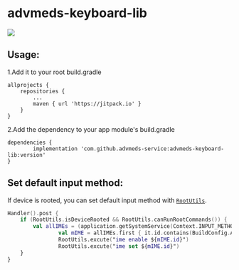 # advmeds-keyboard-lib

[![](https://jitpack.io/v/advmeds-service/advmeds-keyboard-lib.svg)](https://jitpack.io/#advmeds-service/advmeds-keyboard-lib)

## Usage:

1.Add it to your root build.gradle

    allprojects {
	    repositories {
		    ...
		    maven { url 'https://jitpack.io' }
        }
    }
    
2.Add the dependency to your app module's build.gradle

	dependencies {
	        implementation 'com.github.advmeds-service:advmeds-keyboard-lib:version'
	}

## Set default input method:

If device is rooted, you can set default input method with [`RootUtils`](https://github.com/advmeds-service/advmeds-keyboard-lib/blob/master/app/src/main/java/com/advmeds/customkeyboard/RootUtils.kt).

```kotlin
Handler().post {
	if (RootUtils.isDeviceRooted && RootUtils.canRunRootCommands()) {
		val allIMEs = (application.getSystemService(Context.INPUT_METHOD_SERVICE) as InputMethodManager).inputMethodList
                val mIME = allIMEs.first { it.id.contains(BuildConfig.APPLICATION_ID) && it.id.contains(MyInputMethodService::class.java.simpleName) }
                RootUtils.excute("ime enable ${mIME.id}")
                RootUtils.excute("ime set ${mIME.id}")
	}
}
```
